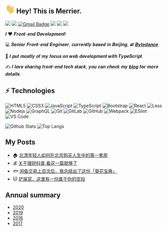 ## <img src="https://raw.githubusercontent.com/merrier/merrier/main/wave.gif" width="30px"> Hey! This is Merrier.

<!-- [![Linkedin Badge](https://img.shields.io/badge/-merrier-blue?style=flat-square&logo=Linkedin&logoColor=white&link=https://www.linkedin.com/in/merrier/)](https://www.linkedin.com/in/merrier/)
[![Instagram Badge](https://img.shields.io/badge/-merrier-purple?style=flat-square&logo=instagram&logoColor=white&link=https://instagram.com/merrier/)](https://instagram.com/merrier)
[![Youtube Badge](https://img.shields.io/badge/-merrier-darkred?style=flat-square&logo=youtube&logoColor=white&link=https://www.youtube.com/c/merrier)](https://www.youtube.com/c/merrier)
[![Medium Badge](https://img.shields.io/badge/-@merrier-03a57a?style=flat-square&labelColor=000000&logo=Medium&link=https://medium.com/@merrier/)](https://medium.com/@merrier) -->

[![](https://img.shields.io/badge/-w953075999-1DDC58?style=flat-square&logo=wechat&logoColor=white)](https://raw.githubusercontent.com/chokcoco/chokcoco/main/wechat_qrcode.png)
[![](https://img.shields.io/badge/-953075999-ED9A0F?style=flat-square&logo=tencentqq&logoColor=white)](#953075999)
[![Gmail Badge](https://img.shields.io/badge/-merrier1993@gmail.com-c14438?style=flat-square&logo=Gmail&logoColor=white&link=mailto:merrier1993@gmail.com)](mailto:merrier1993@gmail.com)
[![](https://img.shields.io/badge/-merrier-%23181717?style=flat-square&logo=github)](https://github.com/merrier)
[![](https://img.shields.io/website?color=0ab9e6&style=flat-square&up_message=merrier.wang&url=https%3A%2F%2Fmerrier.wang)](https://merrier.wang)
![](https://komarev.com/ghpvc/?username=merrier&color=ff69b4&label=PV+Since+2018-01-01)

𝑰 ❤️ 𝑭𝒓𝒐𝒏𝒕-𝒆𝒏𝒅 𝑫𝒆𝒗𝒆𝒍𝒐𝒑𝒎𝒆𝒏𝒕!

:computer: 𝑺𝒆𝒏𝒊𝒐𝒓 𝑭𝒓𝒐𝒏𝒕-𝒆𝒏𝒅 𝑬𝒏𝒈𝒊𝒏𝒆𝒆𝒓, 𝒄𝒖𝒓𝒓𝒆𝒏𝒕𝒍𝒚 𝒃𝒂𝒔𝒆𝒅 𝒊𝒏 𝑩𝒆𝒊𝒋𝒊𝒏𝒈, 𝒂𝒕 [𝑩𝒚𝒕𝒆𝒅𝒂𝒏𝒄𝒆](https://bytedance.com).

:vulcan_salute: 𝑰 𝒑𝒖𝒕 𝒎𝒐𝒔𝒕𝒍𝒚 𝒐𝒇 𝒎𝒚 𝒇𝒐𝒄𝒖𝒔 𝒐𝒏 𝒘𝒆𝒃 𝒅𝒆𝒗𝒆𝒍𝒐𝒑𝒎𝒆𝒏𝒕 𝒘𝒊𝒕𝒉 𝑻𝒚𝒑𝒆𝑺𝒄𝒓𝒊𝒑𝒕.

:writing_hand: 𝑰 𝒍𝒐𝒗𝒆 𝒔𝒉𝒂𝒓𝒊𝒏𝒈 𝒇𝒓𝒐𝒏𝒕-𝒆𝒏𝒅 𝒕𝒆𝒄𝒉 𝒔𝒕𝒂𝒄𝒌, 𝒚𝒐𝒖 𝒄𝒂𝒏 𝒄𝒉𝒆𝒄𝒌 𝒎𝒚 [𝒃𝒍𝒐𝒈](http://merrier.wang) 𝒇𝒐𝒓 𝒎𝒐𝒓𝒆 𝒅𝒆𝒕𝒂𝒊𝒍𝒔.

## ⚡ Technologies

![HTML5](https://img.shields.io/badge/-HTML5-E34F26?style=flat-square&logo=html5&logoColor=white)
![CSS3](https://img.shields.io/badge/-CSS3-1572B6?style=flat-square&logo=css3)
![JavaScript](https://img.shields.io/badge/-JavaScript-black?style=flat-square&logo=javascript)
![TypeScript](https://img.shields.io/badge/-TypeScript-007ACC?style=flat-square&logo=typescript)
![Bootstrap](https://img.shields.io/badge/-Bootstrap-563D7C?style=flat-square&logo=bootstrap)
![React](https://img.shields.io/badge/-React-black?style=flat-square&logo=react)
![Less](https://img.shields.io/badge/-Less-%231d365d?style=flat-square&logo=less&logoColor=ffffff)
![Nodejs](https://img.shields.io/badge/-Nodejs-black?style=flat-square&logo=Node.js)
![GraphQL](https://img.shields.io/badge/-GraphQL-E10098?style=flat-square&logo=graphql)
![Git](https://img.shields.io/badge/-Git-black?style=flat-square&logo=git)
![GitLab](https://img.shields.io/badge/-GitLab-FCA121?style=flat-square&logo=gitlab)
![GitHub](https://img.shields.io/badge/-GitHub-181717?style=flat-square&logo=github)
![Webpack](https://img.shields.io/badge/-Webpack-%232C3A42?style=flat-square&logo=webpack)
![ESlint](https://img.shields.io/badge/-ESLint-%234B32C3?style=flat-square&logo=eslint)
![VS Code](https://img.shields.io/badge/-VSCode-%23007ACC?style=flat-square&logo=visual-studio-code)

![Github Stats](https://github-readme-stats.vercel.app/api?username=merrier&count_private=true&show_icons=true&include_all_commits=true)
![Top Langs](https://github-readme-stats.vercel.app/api/top-langs/?username=merrier&hide=TeX&layout=compact)

## My Posts

* :house: [北漂年轻人如何在北京购买人生中的第一套房](https://merrier.wang/20210820/buy-house-strategy.html)
* :moneybag: [关于理财科普,看这一篇就够了](https://merrier.wang/20210820/how-to-rich.html)
* :fish: [闲鱼交易上百次后，我总结出了这份「葵花宝典」](https://merrier.wang/20210202/xianyu-strategy.html)
* :cat: [铲屎官，这里有一份属于你的空投](https://merrier.wang/20180922/cat-strategy.html)

## Annual summary

* [2020](https://merrier.wang/20171231/goodbye-2020.html)
* [2019](https://merrier.wang/20171231/goodbye-2019.html)
* [2018](https://merrier.wang/20171231/goodbye-2018.html)
* [2017](https://merrier.wang/20171231/goodbye-2017.html)

<!-- **merrier/merrier** is a ✨ _special_ ✨ repository because its `README.md` (this file) appears on your GitHub profile.

Here are some ideas to get you started:

- 🔭 I’m currently working on ...
- 🌱 I’m currently learning ...
- 👯 I’m looking to collaborate on ...
- 🤔 I’m looking for help with ...
- 💬 Ask me about ...
- 📫 How to reach me: ...
- 😄 Pronouns: ...
- ⚡ Fun fact: ... -->
